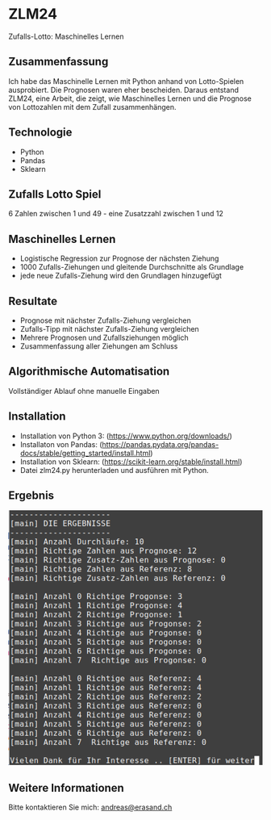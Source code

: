 # ZLM24
Zufalls-Lotto: Maschinelles Lernen

## Zusammenfassung
Ich habe das Maschinelle Lernen mit Python anhand von Lotto-Spielen ausprobiert. Die Prognosen waren eher bescheiden. Daraus entstand ZLM24, eine Arbeit, die zeigt, wie Maschinelles Lernen und die Prognose von Lottozahlen mit dem Zufall zusammenhängen.

## Technologie
- Python
- Pandas
- Sklearn

## Zufalls Lotto Spiel
6 Zahlen zwischen 1 und 49 - eine Zusatzzahl zwischen 1 und 12

## Maschinelles Lernen
- Logistische Regression zur Prognose der nächsten Ziehung
- 1000 Zufalls-Ziehungen und gleitende Durchschnitte als Grundlage
- jede neue Zufalls-Ziehung wird den Grundlagen hinzugefügt

## Resultate
- Prognose mit nächster Zufalls-Ziehung vergleichen
- Zufalls-Tipp mit nächster Zufalls-Ziehung vergleichen
- Mehrere Prognosen und Zufallsziehungen möglich
- Zusammenfassung aller Ziehungen am Schluss

## Algorithmische Automatisation
Vollständiger Ablauf ohne manuelle Eingaben

## Installation
- Installation von Python 3: (https://www.python.org/downloads/)
- Installaton von Pandas: (https://pandas.pydata.org/pandas-docs/stable/getting_started/install.html)
- Installation von Sklearn: (https://scikit-learn.org/stable/install.html)
- Datei zlm24.py herunterladen und ausführen mit Python.

## Ergebnis
![Screenshot of Results](zlm24_ergebnisse.png)

## Weitere Informationen
Bitte kontaktieren Sie mich: [andreas@erasand.ch](mailto:andreas@erasand.ch)
